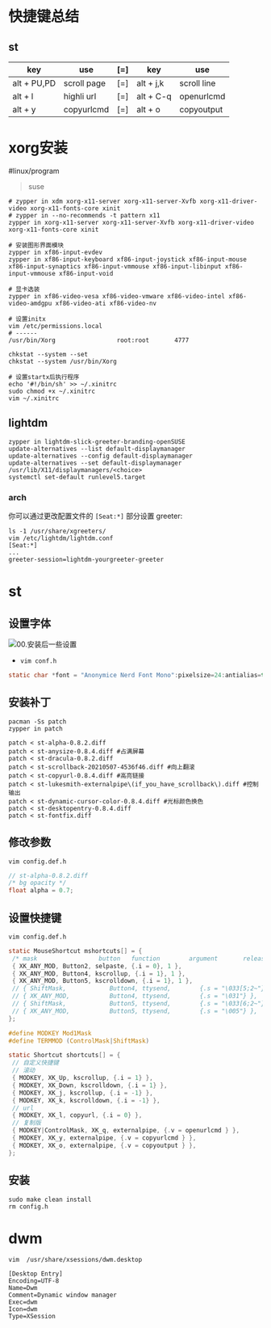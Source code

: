 # 快捷键总结
## st
| key         | use         | [=] | key       | use         |
| ----------- | ----------- | --- | --------- | ----------- |
| alt + PU,PD | scroll page | [=] | alt + j,k | scroll line |
| alt + l     | highli url  | [=] | alt + C-q | openurlcmd  |
| alt + y     | copyurlcmd  | [=] | alt + o   | copyoutput  |


# xorg安装

#linux/program 

> suse

```shell
# zypper in xdm xorg-x11-server xorg-x11-server-Xvfb xorg-x11-driver-video xorg-x11-fonts-core xinit
# zypper in --no-recommends -t pattern x11
zypper in xorg-x11-server xorg-x11-server-Xvfb xorg-x11-driver-video xorg-x11-fonts-core xinit 

# 安装图形界面模块
zypper in xf86-input-evdev
zypper in xf86-input-keyboard xf86-input-joystick xf86-input-mouse xf86-input-synaptics xf86-input-vmmouse xf86-input-libinput xf86-input-vmmouse xf86-input-void

# 显卡选装
zypper in xf86-video-vesa xf86-video-vmware xf86-video-intel xf86-video-amdgpu xf86-video-ati xf86-video-nv

# 设置initx
vim /etc/permissions.local
# ------
/usr/bin/Xorg                 root:root       4777

chkstat --system --set
chkstat --system /usr/bin/Xorg

# 设置startx后执行程序
echo '#!/bin/sh' >> ~/.xinitrc
sudo chmod +x ~/.xinitrc
vim ~/.xinitrc
```

## lightdm
```shell
zypper in lightdm-slick-greeter-branding-openSUSE
update-alternatives --list default-displaymanager
update-alternatives --config default-displaymanager
update-alternatives --set default-displaymanager /usr/lib/X11/displaymanagers/<choice>
systemctl set-default runlevel5.target
```

### arch

你可以通过更改配置文件的 `[Seat:*]` 部分设置 greeter:

```shell
ls -1 /usr/share/xgreeters/
vim /etc/lightdm/lightdm.conf
[Seat:*]
...
greeter-session=lightdm-yourgreeter-greeter
```

# st

## 设置字体
![00.安装后一些设置](./00.安装后一些设置.md#设置字体)
- `vim conf.h`
```c
static char *font = "Anonymice Nerd Font Mono":pixelsize=24:antialias=true:autohint=true";
```

## 安装补丁
```shell
pacman -Ss patch
zypper in patch

patch < st-alpha-0.8.2.diff 
patch < st-anysize-0.8.4.diff #占满屏幕
patch < st-dracula-0.8.2.diff 
patch < st-scrollback-20210507-4536f46.diff #向上翻滚
patch < st-copyurl-0.8.4.diff #高亮链接
patch < st-lukesmith-externalpipe\(if_you_have_scrollback\).diff #控制输出
patch < st-dynamic-cursor-color-0.8.4.diff #光标颜色换色
patch < st-desktopentry-0.8.4.diff 
patch < st-fontfix.diff 
```

## 修改参数
`vim config.def.h`
```c
// st-alpha-0.8.2.diff 
/* bg opacity */  
float alpha = 0.7;
```


## 设置快捷键
`vim config.def.h`
```c
static MouseShortcut mshortcuts[] = {
 /* mask                 button   function        argument       release */
 { XK_ANY_MOD, Button2, selpaste, {.i = 0}, 1 },
 { XK_ANY_MOD, Button4, kscrollup, {.i = 1}, 1 },
 { XK_ANY_MOD, Button5, kscrolldown, {.i = 1}, 1 },
 // { ShiftMask,            Button4, ttysend,        {.s = "\033[5;2~"} },
 // { XK_ANY_MOD,           Button4, ttysend,        {.s = "\031"} },
 // { ShiftMask,            Button5, ttysend,        {.s = "\033[6;2~"} },
 // { XK_ANY_MOD,           Button5, ttysend,        {.s = "\005"} },
};

#define MODKEY Mod1Mask
#define TERMMOD (ControlMask|ShiftMask)

static Shortcut shortcuts[] = {
 // 自定义快捷键
 // 滚动
 { MODKEY, XK_Up, kscrollup, {.i = 1} },
 { MODKEY, XK_Down, kscrolldown, {.i = 1} },
 { MODKEY, XK_j, kscrollup, {.i = -1} },
 { MODKEY, XK_k, kscrolldown, {.i = -1} },
 // url
 { MODKEY, XK_l, copyurl, {.i = 0} },
 // 复制版
 { MODKEY|ControlMask, XK_q, externalpipe, {.v = openurlcmd } },
 { MODKEY, XK_y, externalpipe, {.v = copyurlcmd } },
 { MODKEY, XK_o, externalpipe, {.v = copyoutput } },
};
```

## 安装
```
sudo make clean install
rm config.h
```

# dwm

```
vim  /usr/share/xsessions/dwm.desktop

[Desktop Entry]
Encoding=UTF-8
Name=Dwm
Comment=Dynamic window manager
Exec=dwm
Icon=dwm
Type=XSession
```